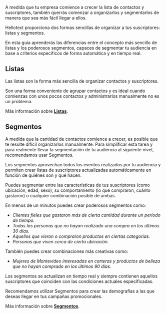 A medida que tu empresa comience a crecer la lista de contactos y suscriptores, también querrás comenzar a organizarlos y segmentarlos de manera que sea más fácil llegar a ellos.

Hellotext proporciona dos formas sencillas de organizar a tus suscriptores: listas y segmentos.

En esta guía aprenderás las diferencias entre el concepto más sencillo de listas y los poderosos segmentos, capaces de segmentar tu audiencia en base a criterios específicos de forma automática y en tiempo real.

## Listas

Las listas son la forma más sencilla de organizar contactos y suscriptores.

Son una forma conveniente de agrupar contactos y es ideal cuando comienzas con unos pocos contactos y administrarlos manualmente no es un problema.

Más información sobre **[Listas](/es/listas)**.

## Segmentos

A medida que la cantidad de contactos comience a crecer, es posible que te resulte difícil organizarlos manualmente. Para simplificar esta tarea y para realmente llevar la segmentación de tu audiencia al siguiente nivel, recomendamos usar Segmentos.

Los segmentos aprovechan todos los eventos realizados por tu audiencia y permiten crear listas de suscriptores actualizadas automáticamente en función de quiénes son y qué hacen.

Puedes segmentar entre las características de tus suscriptores (como ubicación, edad, sexo), su comportamiento (lo que compraron, cuánto gastaron) o cualquier combinación posible de ambas.

En menos de un minutos puedes crear poderosos segmentos como:

* *Clientes fieles que gastaron más de cierta cantidad durante un período de tiempo.*
* *Todas las personas que no hayan realizado una compra en los últimos 30 días.*
* *Aquellos que vieron o compraron productos en ciertas categorías.*
* *Personas que viven cerca de cierta ubicación.*

También puedes crear combinaciones más creativas como:

* *Mujeres de Montevideo interesadas en carteras y productos de belleza que no hayan comprado en los últimos 90 días*.

Los segmentos se actualizan en tiempo real y siempre contienen aquellos suscriptores que coinciden con las condiciones actuales especificadas.

Recomendamos utilizar Segmentos para crear las demografías a las que deseas llegar en tus campañas promocionales.

Más información sobre **[Segmentos](/es/segmentos)**.